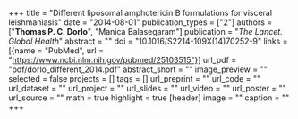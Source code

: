 +++
title = "Different liposomal amphotericin B formulations for visceral leishmaniasis"
date = "2014-08-01"
publication_types = ["2"]
authors = ["**Thomas P. C. Dorlo**", "Manica Balasegaram"]
publication = "_The Lancet. Global Health_"
abstract = ""
doi = "10.1016/S2214-109X(14)70252-9"
links = [{name = "PubMed", url = "https://www.ncbi.nlm.nih.gov/pubmed/25103515"}]
url_pdf = "pdf/dorlo_different_2014.pdf"
abstract_short = ""
image_preview = ""
selected = false
projects = []
tags = []
url_preprint = ""
url_code = ""
url_dataset = ""
url_project = ""
url_slides = ""
url_video = ""
url_poster = ""
url_source = ""
math = true
highlight = true
[header]
image = ""
caption = ""
+++
